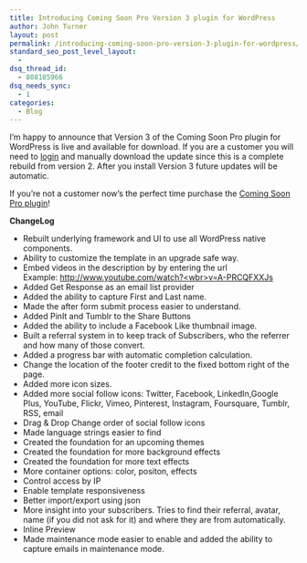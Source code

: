 ```yaml
---
title: Introducing Coming Soon Pro Version 3 plugin for WordPress
author: John Turner
layout: post
permalink: /introducing-coming-soon-pro-version-3-plugin-for-wordpress/
standard_seo_post_level_layout:
  - 
dsq_thread_id:
  - 808185966
dsq_needs_sync:
  - 1
categories:
  - Blog
---
```

I&#8217;m happy to announce that Version 3 of the Coming Soon Pro plugin for WordPress is live and available for download. If you are a customer you will need to <a href="https://www.seedprod.com/support/" target="_blank">login</a> and manually download the update since this is a complete rebuild from version 2. After you install Version 3 future updates will be automatic.

If you&#8217;re not a customer now&#8217;s the perfect time purchase the [Coming Soon Pro plugin][1]!

**ChangeLog**

  * Rebuilt underlying framework and UI to use all WordPress native components.
  * Ability to customize the template in an upgrade safe way.
  * Embed videos in the description by by entering the url Example: <a href="http://www.youtube.com/watch?v=A-PRCQFXXJs" target="_blank">http://www.youtube.com/watch?<wbr>v=A-PRCQFXXJs</wbr></a>
  * Added Get Response as an email list provider
  * Added the ability to capture First and Last name.
  * Made the after form submit process easier to understand.
  * Added PinIt and Tumblr to the Share Buttons
  * Added the ability to include a Facebook Like thumbnail image.
  * Built a referral system in to keep track of Subscribers, who the referrer and how many of those convert.
  * Added a progress bar with automatic completion calculation.
  * Change the location of the footer credit to the fixed bottom right of the page.
  * Added more icon sizes.
  * Added more social follow icons: Twitter, Facebook, LinkedIn,Google Plus, YouTube, Flickr, Vimeo, Pinterest, Instagram, Foursquare, Tumblr, RSS, email
  * Drag & Drop Change order of social follow icons
  * Made language strings easier to find
  * Created the foundation for an upcoming themes
  * Created the foundation for more background effects
  * Created the foundation for more text effects
  * More container options: color, positon, effects
  * Control access by IP
  * Enable template responsiveness
  * Better import/export using json
  * More insight into your subscribers. Tries to find their referral, avatar, name (if you did not ask for it) and where they are from automatically.
  * Inline Preview
  * Made maintenance mode easier to enable and added the ability to capture emails in maintenance mode.

 [1]: /pricing/ "Pricing"